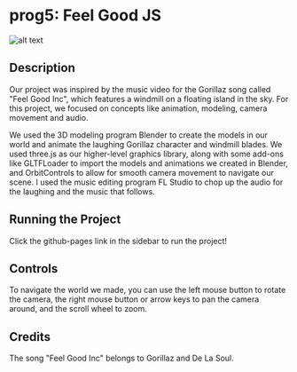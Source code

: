 # prog5: Feel Good JS  
  
![alt text](https://github.com/dakotalrubin/prog5/blob/main/thumbnail.png?raw=true)
  
## Description  
Our project was inspired by the music video for the Gorillaz song called "Feel Good Inc", which features a windmill on a floating island in the sky. For this project, we focused on concepts like animation, modeling, camera movement and audio.  
  
We used the 3D modeling program Blender to create the models in our world and animate the laughing Gorillaz character and windmill blades. We used three.js as our higher-level graphics library, along with some add-ons like GLTFLoader to import the models and animations we created in Blender, and OrbitControls to allow for smooth camera movement to navigate our scene. I used the music editing program FL Studio to chop up the audio for the laughing and the music that follows.  
  
## Running the Project  
Click the github-pages link in the sidebar to run the project!  
  
## Controls  
To navigate the world we made, you can use the left mouse button to rotate the camera, the right mouse button or arrow keys to pan the camera around, and the scroll wheel to zoom.  
  
## Credits  
The song "Feel Good Inc" belongs to Gorillaz and De La Soul.
